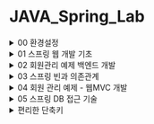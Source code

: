 # JAVA_Spring_Lab


<details>
<summary>00 환경설정</summary>
<div markdown="1">

## 프로젝트 생성
### - start.spring.io
여기 사이트에서 프로젝트를 빌드 할 수 있다. 
### - MAVEN vs Gradle ??
전체적인 빌드시스템 혹은 프로젝트 관리 방식을 말한다. 라이브러리를 어떻게 긁어와 관리할 것인지
라이프 사이클을 어떻게 설정하는지의 차이가 정해진다. 현재는 Gradle을 많이 사용하는 추세임 훨 빠르고 최신기술이다.
### - Spring Web, Thymeleaf
각자는 우리가 기본적으로 사용하게 될 라이브러리. 프로젝트를 생성할 때 dependencies를 선택하여 라이브러리를 긁어올 수 있다.
## 라이브러리 살펴보기
우리가 긁어온 라이브러리는 Spring Web, Thymeleaf 하지만 Externel Libraries를 살펴보면 훨씬 많은 양의 라이브러리들이 임포트 되어 있는 것을 확인할 수 있다.
이는 우리가 긁어온 라이브러리들이 구동되기 위해 의존하는 라이브러리들로 Gradle 방식이 의존하는 모든 라이브러리들을 관리하는 모습을 보인다.
## View 환경설정
고객의 요청을 수행하여 화면을 보이는 데에는 3가지 방식이 있다.
### 1. static
적어놓은 html을 별도의 작업 없이 웹서버가 요청한 쪽으로 넘겨준다.
### 2. Template MVC
http 리퀘스트 도착하면 스프링 부트 프로젝트의 내장 서버인 톰캣 서버가 컨트롤러 속 @GetMapping 어노테이션을 뒤지면서 요청한 url이랑 매핑되는 메소드를 찾는다.
이어 해당 메소드가 실행되고 메소드는 View Resolver에게 html 파일 이름과 모델을 보낸다. View Resolver는 템플릿 엔진을 이용, 해당 html 파일에서 모델등의 값과 함께 html 파일을 렌더링하고 요청한 쪽으로 반환하다.
우리의 실습에서 import한 Thymeleaf가 템플릿 엔진임
### 3. API
http 리퀘스트를 받고 메소드를 찾아가지만 @ResponseBody 라는 어노테이션을 사용. 렌더링이나 html 파일을 뿌리는 것이 아닌 Body부를 직접 넘겨주는 방식이다.

## 빌드하고 실행하기
https://dev-gorany.tistory.com/281
</div>
</details>

<details>
<summary>01 스프링 웹 개발 기초</summary>
<div markdown="1">

## 정적 컨텐츠
이전에 00 환경설정에서 설명했던 것처럼 http 요청에 반응하여 html 파일을 그냥 뿌려주는 방식이다. 다만 주의 할 점은 스프링 부트 속 톰 캣 서버에 요청이 오게 되면 바로 resources의 static으로 찾아가지 않고 먼저 컨트롤러를 뒤진다.
컨트롤러를 찾지 못하고 매핑된 메소드를 찾지 못하면 static에서 html파일을 찾는 것이다.
순서가 후위임을 기억하자.


![img.png](img.png)


## MVC와 템플릿 엔진
mvc패턴은 디자인 패턴 중 하나를 말한다. Model, View, Controller의 약자로 프로젝트의 구성 요소를 세가지의 역할로 구분한 패턴이다.


![img_1.png](img_1.png)


사용자가 controller를 조작하면 컨트롤러는 model을 통해서 데이터를 가져오고 그 정보를 바탕으로 시각적인 표현을 담당하는 View를 제어해서 사용자에게 전달함

### Model
애플리케이션의 정보 데이터를 나타낸다. 데이터베이스, 처음의 정의하는 상수, 초기화값, 변수 등을 뜻함
사용자가 편집하길 원하는 모든 데이터를 다룰 수 있어야 하며 뷰나 컨트롤러에 대해서 어떤 정보도 알지 못하게 설계함으로써 객체의 응집성을 지켜야한다.
### View
사용자 인터페이스 요소들을 나타낸다. 즉 데이터 및 객체의 입력, 그리고 보여주는 출력만을 담당
모델이 가지고 있는 정보를 따로 저장하는게 아닌 받아서 화면에 적절한 방식으로 뿌리는 역할만을 수행!
### Controller
데이터와 사용자 인터페이스 요소들을 잇는 다리 역할을 한다. 여러 이벤트들을 처리하는 부분을 뜻한 다는 것
컨트롤러는 둘 사이를 중재하기에 모델이나 뷰등에 대해서 알고 있어야 하는 점이 다른 요소들과 다른 점이다.
### 템플릿, 템플릿 엔진


![img_2.png](img_2.png)


요청이 들어오면 내장 톰캣 서버에서 컨트롤러의 메소드를 뒤지고 같은 이름으로 매핑된 메소드를 찾는다. ViewResolver에게 메소드의 반환값을 전달하고 ViewResolver는 템플릿 엔진 처리를 마치고 HTML파일을 반환하는 방식
## API
@ResponseBody 어노테이션을 컨트롤러 안에 있는 메소드에 붙여주게 되면 해당메소드는 동작할 때 ViewResolver를 사용하지 않는다.
대신에 HTTP의 Body에 문자 내용을 직접 반환한다.
즉 http 요청에 응답하여 반환하는 response의 바디를 직접 쓰는 것


![img_3.png](img_3.png)


그림처럼 ViewResolver대신에 HttpMessageConverter가 작동하게 되고 문자의 처리는 String Converter, 객체의 처리는 JsonConverter가 작동하게 된다. 


</div>
</details>

<details>
<summary>02 회원관리 예제 백엔드 개발</summary>
<div markdown="1">

## 비즈니스 요구사항 
데이터 : 회원ID, 이름
기능 : 회원 등록, 조회
아직 데이터 저장소가 선정되지 않음 -> 인터페이스로 만들고 내부의 저장소 우선 사용


![img_4.png](img_4.png)


## MemberRepository
여기 interface에서 Optional<Member> findById (Long id);
라는 미구현 메소드를 볼 수 있는데 Optional은 널처리에 많이 쓰이는 방식으로 Optional로 감싸면 
널처리가 쉬워진다.
```java
public Optional<Member> findByid(Long id) {
        return Optional.ofNullable(store.get(id));
        }

```
스트림과 람다식을 이용한 findByName
```java
public Optional<Member> findByName(String name) {
    return store.values().stream() //value는 맵의 값들을 콜렉션 형태로 반환 .stream()은 
        .filter(member -> member.getName().equals(name))
        .findAny(); //하나라도 찾으면 
}
```
자바 실무에서 List를 자주쓴다. 인터페이스임을 기억하자!
```java
    @Override
    public List<Member> findAll() {
        return new ArrayList<>(store.values());
    }

```

## Test Case
메인 메소드 계속해서 돌리면서 체크하면 오버헤드 쩐다. 코드를 코드로 검토하자
--> junit이라는 프레임워크 사용 테스트를 간편하게 할 수 있다. 

assert를 이용한 방법
```java
@Test //이게 junit에서 제공하는 거
    public void save() {
        Member member = new Member();
        member.setName("spring");

        repository.save(member);

        Member result = repository.findById(member.getId()).get();
        //System.out.println("result = " + (result == member));
        //Assertions.assertEquals(member, result); 
        assertThat(member).isEqualTo(result); //alt enter -> 스태틱 임포트
    }
```
모든 테스트는 순서가 보장되지 않으니 저장소 같은 곳을 건드릴 때 생각하고 사용하자
여담 : 테스트를 먼저 만들고 구현을 나중에 하는 방식을 테스트 주도 개발, TTD라고 함
//given
//when
//then으로 구분하면 보기 쉬움
```java
    @AfterEach 
    // 메소드 테스트가 끝날때마다 실행되는 콜백 메소드
    //콜백 메소드 : 어떤 이벤트가 발생했거나 특정 시점에 도달했을 때 시스템에서 호출하는 함수!
    public void afterEach() {
        repository.clearStore();
    }
```
## Member Service 
```java
    public Long join(Member member) {
        Optional<Member> result = memberRepository.findByName(member.getName());
        result.ifPresent(m -> { //result는 옵셔널 
            throw new IllegalStateException("이미 존재하는 회원입니다.");
        });
        memberRepository.save(member);
        return member.getId();
    }

```
##Member Service Test
예외가 올바르게 터지는지 확인하는 법 try catch 보다 편한 문법은 assertThrows

```java
        assertThrows(IllegalStateException.class, () -> memberService.join(member2));
        //람다를 실행할 건데 앞의 오류가 터져야함 안터지면 test fail
/*
        try {
            memberService.join(member2);
            fail();
        }
        catch (IllegalStateException e) {
            assertThat(e.getMessage()).isEqualTo("이미 존재하는 회원입니다.");
        }
```

```java
    @BeforeEach
    public void beforeEach() {
        memberRepository = new MemoryMemberRepository();
        memberService = new MemberService(memberRepository);
        //멤버 서비스 입장에서 레포를 직접 만들지 않고 외부에서 받네? -> dependency injection 의존성 주입 di
        
    }
    @AfterEach
    public void afterEach() {
        memberRepository.clearStore();
    }
```
</div>
</details>

<details>
<summary>03 스프링 빈과 의존관계</summary>

## 스프링 빈과 스프링 컨테이너
## 스프링 빈이란 ?
스프링 빈은 스프링 컨테이너에 의해 관리되는 자바 객체(POJO)를 의미한다. 스프링 컨테이너에 스프링 빈이 등록된다라는 표현을 사용하며 스프링 빈은 디폴트로 싱글톤으로써 하나만 저장되어 관리된다.
## 스프링 컨테이너
스프링 컨테이너는 스프링 빈의 생명 주기를 관리하며, 생성된 스프링 빈들에게 추가적인 기능을 제공하는 역할을 한다. IoC와 DI의 원리가 스프링 컨테이너에 적용된다.

개발자는 new 연산자, 인터페이스 호출, 팩토리 호출 방식으로 객체를 생성하고 소멸하지만, 스프링 컨테이너를 사용하면 해당 역할을 대신해 준다. 즉, 제어 흐름을 외부에서 관리하게 된다. 또한, 객체들 간의 의존 관계를 스프링 컨테이너가 런타임 과정에서 알아서 만들어 준다.

## @Autowired
생성자에 사용되는 어노테이션으로 스프링 컨테이너에서 스프링 빈으로써 관리되고 있는 인스턴스화된 객체를 생성자의 입력인자로 주입시킨다.
즉 생성자를 통한 의존성 주입과 스프링 빈이 핵심 키워드임
```java 
    @Autowired
    public MemberController(MemberService memberService) {
        this.memberService = memberService;
    }
```
## 스프링 빈을 생성하는 두가지 방법
### 첫번째 컴포넌트 스캔
어노테이션을 활용하는 방법으로 @Component (혹은 @Controller, @Service 등등..)를 붙임으로써 스프링 빈으로 등록해야할 클래스를 알리는 방식이다.
참고로 Service 등등은 Component인데 조금 더 특수화된 것임

컴포넌트 스캔은 모든 파일을 대상으로 진행되는가? 실행코드가 포함된 패키지 포함 그 하위의 파일들만 스캔한다.

### 두번째 자바코드로
실무에서 자주 쓰이는 방식 컨피규레이션 어노테이션이 붙은 설정 파일을 통해 bean으로 관리할 대상을 지정하는 방법
```java
@Configuration
public class SpringConfig {

    @Bean
    public MemberService memberService() {
        return new MemberService(memberRepository());
    }
    @Bean
    public MemoryMemberRepository memberRepository() {
        return new MemoryMemberRepository();
    }
}
```

## 참고
실무에서는 주로 정형화된 컨트롤러 서비스 리포지토리 같은 코드는 컴포넌트 스캔을 이용한다. 다만 정형화 되지 않거나 상황에 따라 구현 클래스를 변경해야 하면 설정을 통해 스프링 빈으로 등록한다.

바뀔 가능성이 있는게 존재 한다면 Repos나 등등.. 설정에서 다른 걸 bean으로 생성해버리는게 훨씬 간편하다는 뜻 기존에 있던 코드를 바꿀 필요가 음슴

## Dependencies Injection (DI, 의존성 주입)
의존관계를 외부에서 결정하고 주입하는 것 하나의 객체가 다른 객체의 의존성을 제공하는 테크닉이다.
의존성 주입에는 세가지 방식이 존재함

필드 주입 : 필드에서 주입이 되는 것 but 바꿀 수 있는 방법이 없다

세터 주입 : 세터를 통해 주입하는 것 너무 쉽게 변동 가능함으로 문제가 있음 

생성자 주입 : 권장하는 스타일, 생성자를 통해 의존관계가 주입되는 것

</div>
</details>

<details>
<summary>04 회원 관리 예제 - 웹MVC 개발</summary>
<div markdown="1">




</div>
</details>

<details>
<summary>05 스프링 DB 접근 기술</summary>
<div markdown="1">

## H2 database 와 순수 JDBC를 이용한 레포
어플리케이션 프로퍼티 설정하고 그래들 설정해서 프로젝트와 db 꽃고 쿼리 만들어서 새로운 repos 구현 하는 이것 저것 지켜봤다. 
기술이 옛날 것이기에 database사용하는 느낌 정도만 가져가자

다만 우리가 repo를 인터페이스로 만듦으로써 다형성을 챙겨
개방 폐쇄 원칙(OCP : Open-Closed Principle)을 지켰다는 점을 기억하자


개방 폐쇄 원칙은 확장에는 열려 있고 수정 변경에는 닫혀있음을 의미

스프링은 결국 스프링의 DI (Dependencies Injection)등을 이용하여 기존 코드를 전혀 손대지 않고, 설정만으로 구현
클래스를 변경할 수 있다.

## 스프링 통합 테스트
우리가 일전에 했던 테스트는 스프링과 전혀 무관한 순수 자바 코드만의 테스트.

여기 챕터에서는 스프링과 엮은 DB까지의 통합 테스트등을 진행

테스트 클래스에 @SpringBootTest와 @Transactional 어노테이션 두개를 붙여주면 됨 Trancsacional은 테스트케이스에 달리면 테스트가 끝나면 DB에서 처리되었던 쿼리들을
롤백해줌 즉 다음 테스트를 연속적으로 진행할 수 있도록 한다는 것. 롤백은 테스트 달려있는 메소드마다 실행


테스트에 필요한 MemberService 클래스나 repos는 autowired로 그냥 꽃아주면 됨. 제일 편한 방식으로 의존성 주입하면 된다는 뜻 테스트는 가장 편한 방식을 사용하면 된다.

여기에서 보일 것은 DB가 잘 연결되었는지

## Jdbc란?
자바에서 데이터베이스에 접속할 수 있도록 하는 자바 API

## 순수 JDBC
그래들, 앱 프로퍼티 설정후 
순수하게 JDBC관련 코드로 데이터 처리를 설계하는 것을 말함 반복적인 부분이 상당히 있다.


## 스프링 JdbcTemplate (MyBatis와 유사)
순수 Jdbc와 동일한 환경설정내에서 사용되지만 스프링 JdbcTemplate 라이브러리는
JDBC API 에서 본 반복코드를 대부분 제거해준다. 하지만 SQL은 직접 작성

## JPA 
이제 SQL 쿼리조차도 개발자가 쓸 필요 없다. 즉 JPA를 부르면 JPA가
DB에 쿼리날리고 처리하고 한다.

사실 JPA는 자바 진영의 표준 인터페이스다 구현은 여러 업체들이 하는데 우리는
아마 Hibernate를 주로 쓰게 될 것

JPA는 또한 객체와 ORM의 기술이라고 볼 수도 있음
Object Relational Mapping 객체와 관계형 데이터베이스를 매핑한다는 뜻
매핑은 어떻게 하느냐? 어노테이션으로,
@Entity라는 어노테이션이 붙으면 jpa가 관리하는
엔티티로 등록이 된다. 참고로 jpa는 EntityManager기반으로 동작한다. 프로퍼티에 jpa가 설정이 되어있다면 스프링 부트에는 Entity manager가 이미 존재할 것임 
우리는 그거를 Repos에 인젝션만 해주면 된다.

## 스프링 데이터 JPA
인터페이스 만으로 개발 가능 반복 개발해온 기본 CRUD 기능도 스프링 데이터 JPA가 모두 제공

한마디로는 JPA를 더 편하게 사용할 수 있도록 첨가된 기술이라고 보면 될 듯




</div>
</details>


<details>
<summary>편리한 단축키</summary>
<div markdown="1">

shift + f6 : 변수이름 같은거 한꺼번에 바꾸기

alt + enter : static도 임포트 가능

crtl + alt + m : 해당 식을 메소드로 추출

crtl + shift + t : 해당클래스의 테스트 클래스 만들기

crtl(command) + alt(option) + v : 함수 표현식만 쓰고 리턴값을 받고 싶을때 사용

</div>
</details>